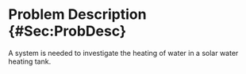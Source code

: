 # Problem Description {#Sec:ProbDesc}

A system is needed to investigate the heating of water in a solar water heating tank.

